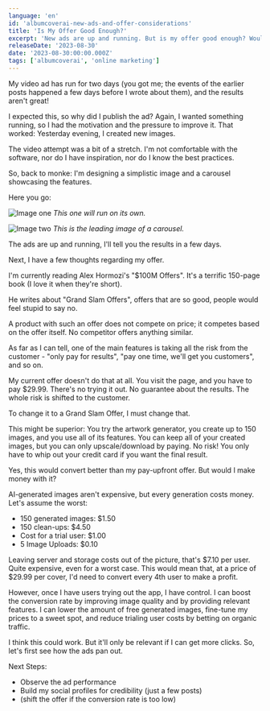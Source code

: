 ```yaml
---
language: 'en'
id: 'albumcoverai-new-ads-and-offer-considerations'
title: 'Is My Offer Good Enough?'
excerpt: 'New ads are up and running. But is my offer good enough? Would people feel stupid saying no to it?'
releaseDate: '2023-08-30'
date: '2023-08-30:00:00.000Z'
tags: ['albumcoverai', 'online marketing']
---
```


My video ad has run for two days (you got me; the events of the earlier posts happened a few days before I wrote about them), and the results aren't great!

I expected this, so why did I publish the ad? Again, I wanted something running, so I had the motivation and the pressure to improve it. That worked: Yesterday evening, I created new images.

The video attempt was a bit of a stretch. I'm not comfortable with the software, nor do I have inspiration, nor do I know the best practices.

So, back to monke: I'm designing a simplistic image and a carousel showcasing the features.

Here you go:

![Image one](/assets/blog/images/albumcoverai-ad-image.png)
_This one will run on its own._

![Image two](/assets/blog/images/albumcoverai-ad-image-2.png)
_This is the leading image of a carousel._

The ads are up and running, I'll tell you the results in a few days.

Next, I have a few thoughts regarding my offer.

I'm currently reading Alex Hormozi's "$100M Offers". It's a terrific 150-page book (I love it when they're short).

He writes about "Grand Slam Offers", offers that are so good, people would feel stupid to say no.

A product with such an offer does not compete on price; it competes based on the offer itself. No competitor offers anything similar.

As far as I can tell, one of the main features is taking all the risk from the customer - "only pay for results", "pay one time, we'll get you customers", and so on.

My current offer doesn't do that at all. You visit the page, and you have to pay $29.99. There's no trying it out. No guarantee about the results. The whole risk is shifted to the customer.

To change it to a Grand Slam Offer, I must change that.

This might be superior: You try the artwork generator, you create up to 150 images, and you use all of its features. You can keep all of your created images, but you can only upscale/download by paying. No risk! You only have to whip out your credit card if you want the final result.

Yes, this would convert better than my pay-upfront offer. But would I make money with it?

AI-generated images aren't expensive, but every generation costs money. Let's assume the worst:

- 150 generated images: $1.50
- 150 clean-ups: $4.50
- Cost for a trial user: $1.00
- 5 Image Uploads: $0.10

Leaving server and storage costs out of the picture, that's $7.10 per user. Quite expensive, even for a worst case. This would mean that, at a price of $29.99 per cover, I'd need to convert every 4th user to make a profit.

However, once I have users trying out the app, I have control. I can boost the conversion rate by improving image quality and by providing relevant features. I can lower the amount of free generated images, fine-tune my prices to a sweet spot, and reduce trialing user costs by betting on organic traffic.

I think this could work. But it'll only be relevant if I can get more clicks. So, let's first see how the ads pan out.

Next Steps:

- Observe the ad performance
- Build my social profiles for credibility (just a few posts)
- (shift the offer if the conversion rate is too low)
